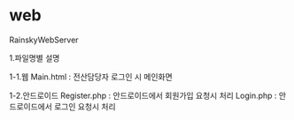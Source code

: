 # web
RainskyWebServer

1.파일명별 설명

1-1.웹
Main.html : 전산담당자 로그인 시 메인화면

1-2.안드로이드
Register.php : 안드로이드에서 회원가입 요청시 처리
Login.php : 안드로이드에서 로그인 요청시 처리
